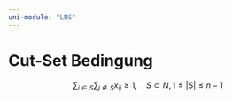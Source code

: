 ```yaml
---
uni-module: "LNS"
---
```


# Cut-Set Bedingung

$$\sum_{i \in S} \sum_{j \notin S} x_{i j} \geq 1, \quad S \subset N, 1 \leq|S| \leq n-1$$

